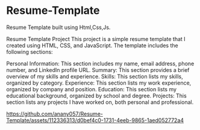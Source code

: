 # Resume-Template
Resume Template built using Html,Css,Js.

Resume Template Project
This project is a simple resume template that I created using HTML, CSS, and JavaScript. The template includes the following sections:

Personal Information: This section includes my name, email address, phone number, and LinkedIn profile URL.
Summary: This section provides a brief overview of my skills and experience.
Skills: This section lists my skills, organized by category.
Experience: This section lists my work experience, organized by company and position.
Education: This section lists my educational background, organized by school and degree.
Projects: This section lists any projects I have worked on, both personal and professional.







https://github.com/anany057/Resume-Template/assets/112336313/d0bef4c0-1731-4eeb-9865-1aed052772a4



